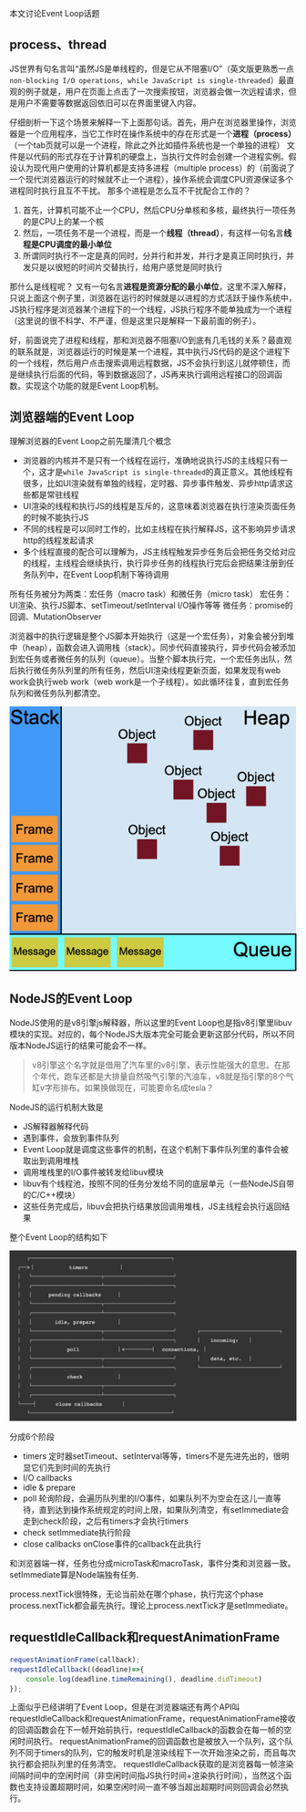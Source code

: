 本文讨论Event Loop话题

## process、thread
JS世界有句名言叫“虽然JS是单线程的，但是它从不阻塞I/O”（英文版更熟悉一点`non-blocking I/O operations, while JavaScript is single-threaded`）最直观的例子就是，用户在页面上点击了一次搜索按钮，浏览器会做一次远程请求，但是用户不需要等数据返回依旧可以在界面里键入内容。

仔细剖析一下这个场景来解释一下上面那句话。首先，用户在浏览器里操作，浏览器是一个应用程序，当它工作时在操作系统中的存在形式是一个**进程（process）**（一个tab页就可以是一个进程，除此之外比如插件系统也是一个单独的进程）
文件是以代码的形式存在于计算机的硬盘上，当执行文件时会创建一个进程实例。假设认为现代用户使用的计算机都是支持多进程（multiple process）的（前面说了一个现代浏览器运行的时候就不止一个进程），操作系统会调度CPU资源保证多个进程同时执行且互不干扰。
那多个进程是怎么互不干扰配合工作的？
  1. 首先，计算机可能不止一个CPU，然后CPU分单核和多核，最终执行一项任务的是CPU上的某一个核
  2. 然后，一项任务不是一个进程，而是一个**线程（thread）**，有这样一句名言**线程是CPU调度的最小单位**
  3. 所谓同时执行不一定是真的同时，分并行和并发，并行才是真正同时执行，并发只是以很短的时间片交替执行，给用户感觉是同时执行

那什么是线程呢？
又有一句名言**进程是资源分配的最小单位**，这里不深入解释，只说上面这个例子里，浏览器在运行的时候就是以进程的方式活跃于操作系统中，JS执行程序是浏览器某个进程下的一个线程，JS执行程序不能单独成为一个进程（这里说的很不科学、不严谨，但是这里只是解释一下最前面的例子）。

好，前面说完了进程和线程，那和浏览器不阻塞I/O到底有几毛钱的关系？最直观的联系就是，浏览器运行的时候是某一个进程，其中执行JS代码的是这个进程下的一个线程，然后用户点击搜索调用远程数据，JS不会执行到这儿就停顿住，而是继续执行后面的代码，等到数据返回了，JS再来执行调用远程接口的回调函数。实现这个功能的就是Event Loop机制。

## 浏览器端的Event Loop
理解浏览器的Event Loop之前先厘清几个概念
  - 浏览器的内核并不是只有一个线程在运行，准确地说执行JS的主线程只有一个，这才是`while JavaScript is single-threaded`的真正意义。其他线程有很多，比如UI渲染就有单独的线程，定时器、异步事件触发、异步http请求这些都是常驻线程
  - UI渲染的线程和执行JS的线程是互斥的，这意味着浏览器在执行渲染页面任务的时候不能执行JS
  - 不同的线程是可以同时工作的，比如主线程在执行解释JS，这不影响异步请求http的线程发起请求
  - 多个线程直接的配合可以理解为，JS主线程触发异步任务后会把任务交给对应的线程，主线程会继续执行，执行异步任务的线程执行完后会把结果注册到任务队列中，在Event Loop机制下等待调用

所有任务被分为两类：宏任务（macro task）和微任务（micro task）
宏任务：UI渲染、执行JS脚本、setTimeout/setInterval I/O操作等等
微任务：promise的回调、MutationObserver

浏览器中的执行逻辑是整个JS脚本开始执行（这是一个宏任务），对象会被分到堆中（heap），函数会进入调用栈（stack）。同步代码直接执行，异步代码会被添加到宏任务或者微任务的队列（queue）。当整个脚本执行完，一个宏任务出队，然后执行微任务队列里的所有任务，然后UI渲染线程更新页面，如果发现有web work会执行web work（web work是一个子线程）。如此循环往复，直到宏任务队列和微任务队列都清空。

![stack heap queue](./stackHeapQueue.png)

## NodeJS的Event Loop
NodeJS使用的是v8引擎js解释器，所以这里的Event Loop也是指v8引擎里libuv模块的实现。对应的，每个NodeJS大版本完全可能会更新这部分代码，所以不同版本NodeJS运行的结果可能会不一样。
  > v8引擎这个名字就是借用了汽车里的v8引擎，表示性能强大的意思。在那个年代，跑车还都是大排量自然吸气引擎的汽油车，v8就是指引擎的8个气缸v字形排布。如果换做现在，可能要命名成tesla？

NodeJS的运行机制大致是
  - JS解释器解释代码
  - 遇到事件，会放到事件队列
  - Event Loop就是调度这些事件的机制，在这个机制下事件队列里的事件会被取出到调用堆栈
  - 调用堆栈里的I/O事件被转发给libuv模块
  - libuv有个线程池，按照不同的任务分发给不同的底层单元（一些NodeJS自带的C/C++模块）
  - 这些任务完成后，libuv会把执行结果放回调用堆栈，JS主线程会执行返回结果

整个Event Loop的结构如下

![Node Event Loop图示](./nodeEventLoop.png)

分成6个阶段
  - timers 定时器setTimeout、setInterval等等，timers不是先进先出的，很明显它们先到时间的先执行
  - I/O callbacks 
  - idle & prepare
  - poll 轮询阶段，会遍历队列里的I/O事件，如果队列不为空会在这儿一直等待，直到达到操作系统规定的时间上限，如果队列清空，有setImmediate会走到check阶段，之后有timers才会执行timers
  - check setImmediate执行阶段
  - close callbacks onClose事件的callback在此执行

和浏览器端一样，任务也分成microTask和macroTask，事件分类和浏览器一致。setImmediate算是Node端独有任务.

process.nextTick很特殊，无论当前处在哪个phase，执行完这个phase process.nextTick都会最先执行。理论上process.nextTick才是setImmediate。

## requestIdleCallback和requestAnimationFrame
```js
requestAnimationFrame(callback);
requestIdleCallback((deadline)=>{
    console.log(deadline.timeRemaining(), deadline.didTimeout)
});
```
上面似乎已经讲明了Event Loop，但是在浏览器端还有两个API叫requestIdleCallback和requestAnimationFrame，requestAnimationFrame接收的回调函数会在下一帧开始前执行，requestIdleCallback的函数会在每一帧的空闲时间执行。
requestAnimationFrame的回调函数也是被放入一个队列，这个队列不同于timers的队列，它的触发时机是渲染线程下一次开始渲染之前，而且每次执行都会把队列里的任务清空。
requestIdleCallback获取的是浏览器每一帧渲染间隔时间中的空闲时间（非空闲时间指JS执行时间+渲染执行时间），当然这个函数也支持设置超期时间，如果空闲时间一直不够当超出超期时间则回调会必然执行。